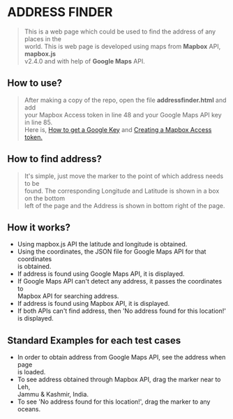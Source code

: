 # ADDRESS FINDER #

>This is a web page which could be used to find the address of any places in the  
world. This is web page is developed using maps from **Mapbox** API, **mapbox.js**  
v2.4.0 and with help of **Google Maps** API.  

## How to use? ##
> After making a copy of the repo, open the file **addressfinder.html** and add  
your Mapbox Access token in line 48 and your Google Maps API key in line 85.  
> Here is, [How to get a Google Key](https://developers.google.com/maps/documentation/javascript/get-api-key "Google Maps API Key") and [Creating a Mapbox Access token.](https://www.mapbox.com/help/create-api-access-token/ "Mapbox Access token")



## How to find address? ##
> It's simple, just move the marker to the point of which address needs to be  
found. The corresponding Longitude and Latitude is shown in a box on the bottom  
left of the page and the Address is shown in bottom right of the page.  



## How it works? ##
* Using mapbox.js API the latitude and longitude is obtained.
* Using the coordinates, the JSON file for Google Maps API for that coordinates  
 is obtained.
* If address is found using Google Maps API, it is displayed.
* If Google Maps API can't detect any address, it passes the coordinates to  
Mapbox API for searching address.
* If address is found using Mapbox API, it is displayed.
* If both APIs can't find address, then 'No address found for this location!'  
is displayed.

## Standard Examples for each test cases #
* In order to obtain address from Google Maps API, see the address when page  
is loaded.
* To see address obtained through Mapbox API, drag the marker near to Leh,  
Jammu & Kashmir, India.
* To see 'No address found for this location!', drag the marker to any oceans.
